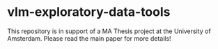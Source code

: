 # vlm-exploratory-data-tools
This repository is in support of a MA Thesis project at the University of Amsterdam. Please read the main paper for more details!
